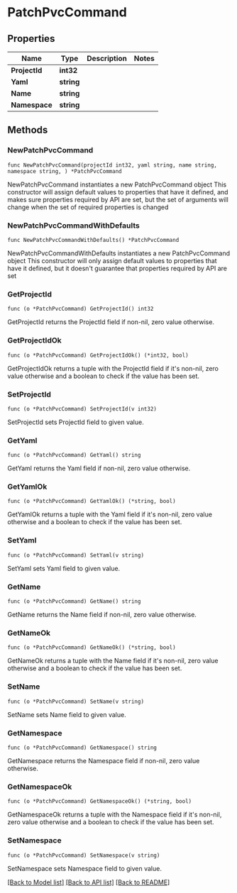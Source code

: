 # PatchPvcCommand

## Properties

Name | Type | Description | Notes
------------ | ------------- | ------------- | -------------
**ProjectId** | **int32** |  | 
**Yaml** | **string** |  | 
**Name** | **string** |  | 
**Namespace** | **string** |  | 

## Methods

### NewPatchPvcCommand

`func NewPatchPvcCommand(projectId int32, yaml string, name string, namespace string, ) *PatchPvcCommand`

NewPatchPvcCommand instantiates a new PatchPvcCommand object
This constructor will assign default values to properties that have it defined,
and makes sure properties required by API are set, but the set of arguments
will change when the set of required properties is changed

### NewPatchPvcCommandWithDefaults

`func NewPatchPvcCommandWithDefaults() *PatchPvcCommand`

NewPatchPvcCommandWithDefaults instantiates a new PatchPvcCommand object
This constructor will only assign default values to properties that have it defined,
but it doesn't guarantee that properties required by API are set

### GetProjectId

`func (o *PatchPvcCommand) GetProjectId() int32`

GetProjectId returns the ProjectId field if non-nil, zero value otherwise.

### GetProjectIdOk

`func (o *PatchPvcCommand) GetProjectIdOk() (*int32, bool)`

GetProjectIdOk returns a tuple with the ProjectId field if it's non-nil, zero value otherwise
and a boolean to check if the value has been set.

### SetProjectId

`func (o *PatchPvcCommand) SetProjectId(v int32)`

SetProjectId sets ProjectId field to given value.


### GetYaml

`func (o *PatchPvcCommand) GetYaml() string`

GetYaml returns the Yaml field if non-nil, zero value otherwise.

### GetYamlOk

`func (o *PatchPvcCommand) GetYamlOk() (*string, bool)`

GetYamlOk returns a tuple with the Yaml field if it's non-nil, zero value otherwise
and a boolean to check if the value has been set.

### SetYaml

`func (o *PatchPvcCommand) SetYaml(v string)`

SetYaml sets Yaml field to given value.


### GetName

`func (o *PatchPvcCommand) GetName() string`

GetName returns the Name field if non-nil, zero value otherwise.

### GetNameOk

`func (o *PatchPvcCommand) GetNameOk() (*string, bool)`

GetNameOk returns a tuple with the Name field if it's non-nil, zero value otherwise
and a boolean to check if the value has been set.

### SetName

`func (o *PatchPvcCommand) SetName(v string)`

SetName sets Name field to given value.


### GetNamespace

`func (o *PatchPvcCommand) GetNamespace() string`

GetNamespace returns the Namespace field if non-nil, zero value otherwise.

### GetNamespaceOk

`func (o *PatchPvcCommand) GetNamespaceOk() (*string, bool)`

GetNamespaceOk returns a tuple with the Namespace field if it's non-nil, zero value otherwise
and a boolean to check if the value has been set.

### SetNamespace

`func (o *PatchPvcCommand) SetNamespace(v string)`

SetNamespace sets Namespace field to given value.



[[Back to Model list]](../README.md#documentation-for-models) [[Back to API list]](../README.md#documentation-for-api-endpoints) [[Back to README]](../README.md)



